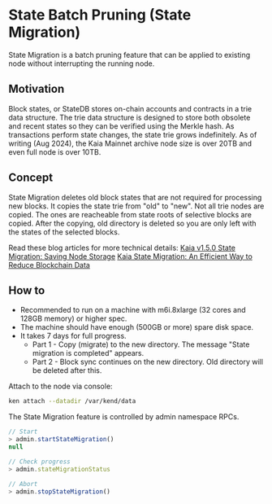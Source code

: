 # State Batch Pruning (State Migration)

State Migration is a batch pruning feature that can be applied to existing node without interrupting the running node.

## Motivation

Block states, or StateDB stores on-chain accounts and contracts in a trie data structure. The trie data structure is designed to store both obsolete and recent states so they can be verified using the Merkle hash. As transactions perform state changes, the state trie grows indefinitely. As of writing (Aug 2024), the Kaia Mainnet archive node size is over 20TB and even full node is over 10TB.

## Concept

State Migration deletes old block states that are not required for processing new blocks. It copies the state trie from "old" to "new". Not all trie nodes are copied. The ones are reacheable from state roots of selective blocks are copied. After the copying, old directory is deleted so you are only left with the states of the selected blocks.

Read these blog articles for more technical details:
[Kaia v1.5.0 State Migration: Saving Node Storage](https://medium.com/klaytn/klaytn-v1-5-0-state-migration-saving-node-storage-1358d87e4a7a)
[Kaia State Migration: An Efficient Way to Reduce Blockchain Data](https://medium.com/klaytn/klaytn-state-migration-an-efficient-way-to-reduce-blockchain-data-6615a3b36523)

## How to

- Recommended to run on a machine with m6i.8xlarge (32 cores and 128GB memory) or higher spec.
- The machine should have enough (500GB or more) spare disk space.
- It takes 7 days for full progress.
  - Part 1 - Copy (migrate) to the new directory. The message "State migration is completed" appears.
  - Part 2 - Block sync continues on the new directory. Old directory will be deleted after this.

Attach to the node via console:

```sh
ken attach --datadir /var/kend/data
```

The State Migration feature is controlled by admin namespace RPCs.

```js
// Start
> admin.startStateMigration()
null

// Check progress
> admin.stateMigrationStatus

// Abort
> admin.stopStateMigration()
```
